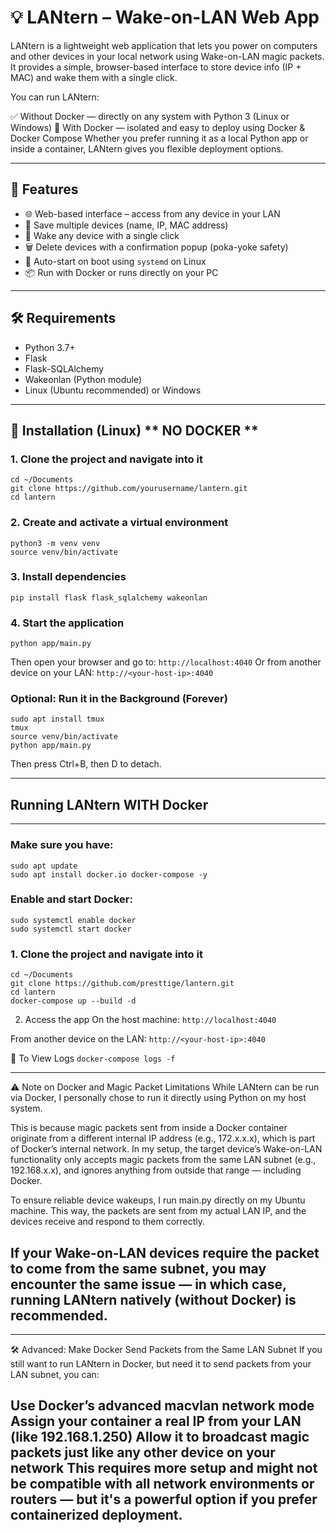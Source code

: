 # 💡 LANtern – Wake-on-LAN Web App

LANtern is a lightweight web application that lets you power on computers and other devices in your local network using Wake-on-LAN magic packets. It provides a simple, browser-based interface to store device info (IP + MAC) and wake them with a single click.

You can run LANtern:

✅ Without Docker — directly on any system with Python 3 (Linux or Windows)
🐳 With Docker — isolated and easy to deploy using Docker & Docker Compose
Whether you prefer running it as a local Python app or inside a container, LANtern gives you flexible deployment options.

---

## 🚀 Features

- 🌐 Web-based interface – access from any device in your LAN
- 💾 Save multiple devices (name, IP, MAC address)
- 🔘 Wake any device with a single click
- 🗑️ Delete devices with a confirmation popup (poka-yoke safety)
- 🧠 Auto-start on boot using `systemd` on Linux
- 📦 Run with Docker or runs directly on your PC

---

## 🛠️ Requirements

- Python 3.7+
- Flask
- Flask-SQLAlchemy
- Wakeonlan (Python module)
- Linux (Ubuntu recommended) or Windows

---

## 🧰 Installation (Linux) ** NO DOCKER ** 

### 1. Clone the project and navigate into it

```
cd ~/Documents
git clone https://github.com/yourusername/lantern.git
cd lantern
```
### 2. Create and activate a virtual environment
```
python3 -m venv venv
source venv/bin/activate
```
### 3. Install dependencies
```
pip install flask flask_sqlalchemy wakeonlan
```
### 4. Start the application
```
python app/main.py
```
Then open your browser and go to: ```http://localhost:4040``` Or from another device on your LAN: ```http://<your-host-ip>:4040```

### Optional: Run it in the Background (Forever)
```
sudo apt install tmux
tmux
source venv/bin/activate
python app/main.py
```
Then press Ctrl+B, then D to detach.

---
## Running LANtern **WITH Docker**
---
### Make sure you have:
```
sudo apt update
sudo apt install docker.io docker-compose -y
```
### Enable and start Docker:
```
sudo systemctl enable docker
sudo systemctl start docker
```
### 1. Clone the project and navigate into it
```
cd ~/Documents
git clone https://github.com/presttige/lantern.git
cd lantern
docker-compose up --build -d
```
2. Access the app
On the host machine:
```http://localhost:4040```

From another device on the LAN:
```http://<your-host-ip>:4040```

🧪 To View Logs
```docker-compose logs -f```

---
⚠️ Note on Docker and Magic Packet Limitations
While LANtern can be run via Docker, I personally chose to run it directly using Python on my host system.

This is because magic packets sent from inside a Docker container originate from a different internal IP address (e.g., 172.x.x.x), which is part of Docker’s internal network. In my setup, the target device’s Wake-on-LAN functionality only accepts magic packets from the same LAN subnet (e.g., 192.168.x.x), and ignores anything from outside that range — including Docker.

To ensure reliable device wakeups, I run main.py directly on my Ubuntu machine. This way, the packets are sent from my actual LAN IP, and the devices receive and respond to them correctly.

If your Wake-on-LAN devices require the packet to come from the same subnet, you may encounter the same issue — in which case, running LANtern natively (without Docker) is recommended.
---
---
🛠️ Advanced: Make Docker Send Packets from the Same LAN Subnet
If you still want to run LANtern in Docker, but need it to send packets from your LAN subnet, you can:

Use Docker’s advanced macvlan network mode
Assign your container a real IP from your LAN (like 192.168.1.250)
Allow it to broadcast magic packets just like any other device on your network
This requires more setup and might not be compatible with all network environments or routers — but it's a powerful option if you prefer containerized deployment.
---
